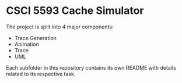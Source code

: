 # CSCI 5593 Cache Simulator

The project is split into 4 major components:

 * Trace Generation
 * Animation
 * Trace
 * UML

Each subfolder in this repository contains its own README with details related to its respective task.
